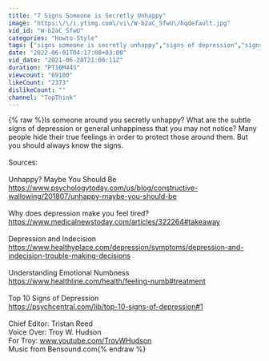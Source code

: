 ```yaml
---
title: "7 Signs Someone is Secretly Unhappy"
image: "https:\/\/i.ytimg.com\/vi\/W-b2aC_SfwU\/hqdefault.jpg"
vid_id: "W-b2aC_SfwU"
categories: "Howto-Style"
tags: ["signs someone is secretly unhappy","signs of depression","signs that someone is unhappy"]
date: "2022-06-01T04:17:08+03:00"
vid_date: "2021-06-28T21:00:11Z"
duration: "PT10M44S"
viewcount: "69100"
likeCount: "2373"
dislikeCount: ""
channel: "TopThink"
---
```

{% raw %}Is someone around you secretly unhappy? What are the subtle signs of depression or general unhappiness that you may not notice? Many people hide their true feelings in order to protect those around them. But you should always know the signs.<br /><br />Sources:<br /><br />Unhappy? Maybe You Should Be<br /><a rel="nofollow" target="blank" href="https://www.psychologytoday.com/us/blog/constructive-wallowing/201807/unhappy-maybe-you-should-be">https://www.psychologytoday.com/us/blog/constructive-wallowing/201807/unhappy-maybe-you-should-be</a><br /><br />Why does depression make you feel tired?<br /><a rel="nofollow" target="blank" href="https://www.medicalnewstoday.com/articles/322264#takeaway">https://www.medicalnewstoday.com/articles/322264#takeaway</a><br /><br />Depression and Indecision<br /><a rel="nofollow" target="blank" href="https://www.healthyplace.com/depression/symptoms/depression-and-indecision-trouble-making-decisions">https://www.healthyplace.com/depression/symptoms/depression-and-indecision-trouble-making-decisions</a><br /><br />Understanding Emotional Numbness<br /><a rel="nofollow" target="blank" href="https://www.healthline.com/health/feeling-numb#treatment">https://www.healthline.com/health/feeling-numb#treatment</a><br /><br />Top 10 Signs of Depression<br /><a rel="nofollow" target="blank" href="https://psychcentral.com/lib/top-10-signs-of-depression#1">https://psychcentral.com/lib/top-10-signs-of-depression#1</a><br /><br />Chief Editor: Tristan Reed<br />Voice Over: Troy W. Hudson<br />For Troy: www.youtube.com/TroyWHudson<br />Music from Bensound.com{% endraw %}
